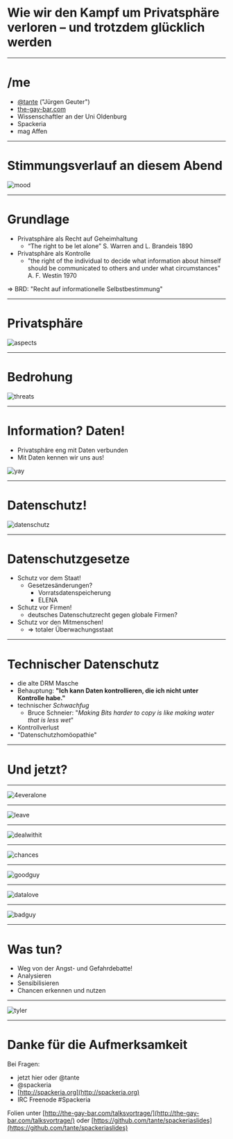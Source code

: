 # Wie wir den Kampf um Privatsphäre verloren – und trotzdem glücklich werden 

---

# /me

* [@tante](http://twitter.com/tante) ("Jürgen Geuter")
* [the-gay-bar.com](http://the-gay-bar.com)
* Wissenschaftler an der Uni Oldenburg
* Spackeria
* mag Affen

---

# Stimmungsverlauf an diesem Abend

![mood](images/stimmung.png)

---
# Grundlage

* Privatsphäre als Recht auf Geheimhaltung 
    * “The right to be let alone” S. Warren and L. Brandeis 1890
* Privatsphäre als Kontrolle
    * "the right of the individual to decide what information about himself should be communicated to others and under what circumstances" A. F. Westin 1970

⇒ BRD: "Recht auf informationelle Selbstbestimmung"

---
# Privatsphäre

![aspects](images/privacyaspects.png)

---
# Bedrohung

![threats](images/threat.png)

---
# Information? Daten!

* Privatsphäre eng mit Daten verbunden
* Mit Daten kennen wir uns aus!

![yay](images/yay.jpg)


---

# Datenschutz!

![datenschutz](images/datenschutz.png)


---
# Datenschutzgesetze

* Schutz vor dem Staat! 
    * Gesetzesänderungen?
        * Vorratsdatenspeicherung
        * ELENA
* Schutz vor Firmen! 
    * deutsches Datenschutzrecht gegen globale Firmen?
* Schutz vor den Mitmenschen!
    * ⇒ totaler Überwachungsstaat

---
# Technischer Datenschutz

* die alte DRM Masche
* Behauptung:
  **"Ich kann Daten kontrollieren, die ich nicht unter Kontrolle habe."**
* technischer *Schwachfug*
    * Bruce Schneier: "*Making Bits harder to copy is like making water that is less wet*"
* Kontrollverlust
* "Datenschutzhomöopathie"

---

# Und jetzt?

---

![4everalone](images/foreveralone.jpg)

---

![leave](images/leave_privacy_alone.jpg)

---

![dealwithit](images/dealwithit.png)

---

![chances](images/chances.jpg)

---

![goodguy](images/goodguy.jpg)

---

![datalove](images/datalove.jpg)

---

![badguy](images/nakedpics.jpg)

---

# Was tun?

* Weg von der Angst- und Gefahrdebatte!
* Analysieren
* Sensibilisieren
* Chancen erkennen und nutzen

---

![tyler](images/tylerdurden.jpg)

---
# Danke für die Aufmerksamkeit

Bei Fragen:

* jetzt hier oder @tante
* @spackeria
* [http://spackeria.org](http://spackeria.org)
* IRC Freenode #Spackeria

Folien unter [http://the-gay-bar.com/talksvortrage/](http://the-gay-bar.com/talksvortrage/) oder 
[https://github.com/tante/spackeriaslides](https://github.com/tante/spackeriaslides)
